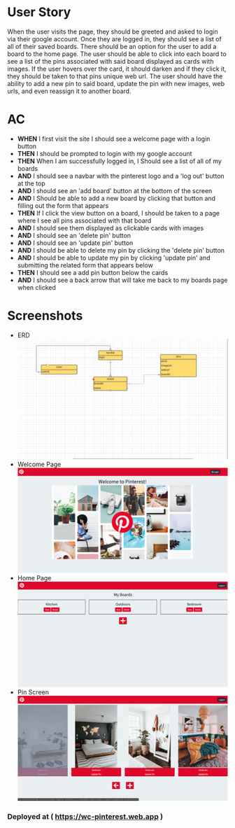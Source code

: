 # User Story
When the user visits the page, they should be greeted and asked to login via their google account. Once they are logged in, they should see a list of all of their saved boards. There should be an option for the user to add a board to the home page. The user should be able to click into each board to see a list of the pins associated with said board displayed as cards with images. If the user hovers over the card, it should darken and if they click it, they should be taken to that pins unique web url. The user should have the ability to add a new pin to said board, update the pin with new images, web urls, and even reassign it to another board.

# AC
* **WHEN** I first visit the site I should see a welcome page with a login button
* **THEN** I should be prompted to login with my google account 
* **THEN** When I am successfully logged in, I Should see a list of all of my boards
* **AND** I should see a navbar with the pinterest logo and a 'log out' button at the top
* **AND** I should see an 'add board' button at the bottom of the screen
* **AND** I Should be able to add a new board by clicking that button and filling out the form that appears
* **THEN** If I click the view button on a board, I should be taken to a page where I see all pins associated with that board
* **AND** I should see them displayed as clickable cards with images
* **AND** I should see an 'delete pin' button
* **AND** I should see an 'update pin' button
* **AND** I should be able to delete my pin by clicking the 'delete pin' button 
* **AND** I should be able to update my pin by clicking 'update pin' and submitting the related form that appears below
* **THEN** I should see a add pin button below the cards 
* **AND** I should see a back arrow that will take me back to my boards page when clicked

# Screenshots
* ERD 
  ![ERD](/screenshots/ERD.png)
* Welcome Page 
  ![welcome Page](/screenshots/WelcomeScreen.png)
* Home Page
  ![Home Page](/screenshots/HomeScreen.png)
* Pin Screen
  ![Pin Screen](/screenshots/PinScreen.png)

### Deployed at ( https://wc-pinterest.web.app )
